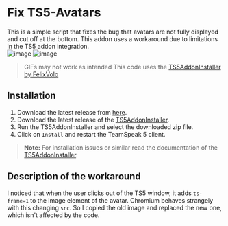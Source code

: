# Fix TS5-Avatars

This is a simple script that fixes the bug that avatars are not fully displayed and cut off at the bottom.
This addon uses a workaround due to limitations in the TS5 addon integration.  
![image](https://github.com/DerTyp7/ts5-addon-fix-avatars/assets/76851529/752da48e-3bae-4789-b8bc-29e05c5ff94a) ![image](https://github.com/DerTyp7/ts5-addon-fix-avatars/assets/76851529/efefa04e-c5d7-477a-bf45-ff36b60d35ec)

> GIFs may not work as intended
> This code uses the [TS5AddonInstaller by FelixVolo](https://github.com/FelixVolo/TS5AddonInstaller)

## Installation

1. Download the latest release from [here](https://github.com/DerTyp7/ts5-addon-fix-avatars/releases/latest).
2. Download the latest release of the [TS5AddonInstaller](https://github.com/FelixVolo/TS5AddonInstaller/releases/latest).
3. Run the TS5AddonInstaller and select the downloaded zip file.
4. Click on `Install` and restart the TeamSpeak 5 client.

> **Note:** For installation issues or similar read the documentation of the [TS5AddonInstaller](https://github.com/FelixVolo/TS5AddonInstaller).

## Description of the workaround

I noticed that when the user clicks out of the TS5 window, it adds `ts-frame=1` to the image element of the avatar. Chromium behaves strangely with this changing `src`. So I copied the old image and replaced the new one, which isn't affected by the code.
